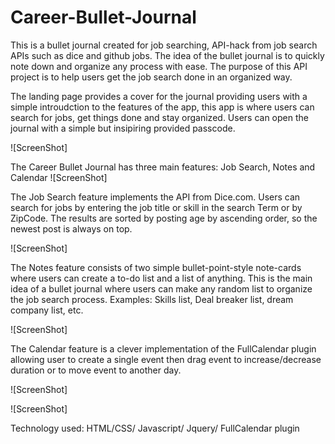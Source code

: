 # Career-Bullet-Journal
This is a bullet journal created for job searching, API-hack from job search APIs such as dice and github jobs.
The idea of the bullet journal is to quickly note down and organize any process with ease. The purpose of this API project is to help users get the job search done in an organized way.

The landing page provides a cover for the journal providing users with a simple introudction to the features of the app, this app is where users can search for jobs, get things done and stay organized. Users can open the journal with a simple but insipiring provided passcode.

![ScreenShot]

The Career Bullet Journal has three main features: Job Search, Notes and Calendar
![ScreenShot]

The Job Search feature implements the API from Dice.com. Users can search for jobs by entering the job title or skill in the search Term or by ZipCode. The results are sorted by posting age by ascending order, so the newest post is always on top. 

![ScreenShot]

The Notes feature consists of two simple bullet-point-style note-cards where users can create a to-do list and a list of anything. This is the main idea of a bullet journal where users can make any random list to organize the job search process. Examples: Skills list, Deal breaker list, dream company list, etc. 

![ScreenShot]

The Calendar feature is a clever implementation of the FullCalendar plugin allowing user to create a single event then drag event to increase/decrease duration or to move event to another day.

![ScreenShot]

![ScreenShot]

Technology used: HTML/CSS/ Javascript/ Jquery/ FullCalendar plugin
